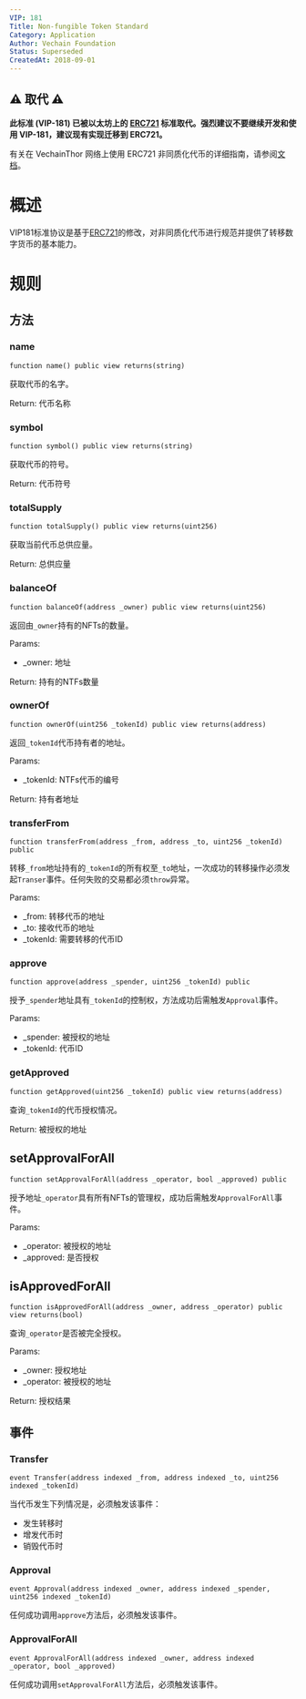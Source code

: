 ```yaml
---
VIP: 181
Title: Non-fungible Token Standard
Category: Application
Author: Vechain Foundation
Status: Superseded
CreatedAt: 2018-09-01
---
```


## ⚠️ 取代 ⚠️

**此标准 (VIP-181) 已被以太坊上的 [ERC721](https://github.com/ethereum/ercs/blob/master/ERCS/erc-721.md) 标准取代。强烈建议不要继续开发和使用 VIP-181，建议现有实现迁移到 ERC721。**

有关在 VechainThor 网络上使用 ERC721 非同质化代币的详细指南，请参阅[文档](https://github.com/ethereum/ercs/blob/master/ERCS/erc-721.md)。

# 概述

VIP181标准协议是基于[ERC721](https://github.com/ethereum/EIPs/blob/master/EIPS/eip-721.md)的修改，对非同质化代币进行规范并提供了转移数字货币的基本能力。

# 规则

## 方法

### name

    function name() public view returns(string)

获取代币的名字。

Return: 代币名称


### symbol

    function symbol() public view returns(string)

获取代币的符号。

Return: 代币符号


### totalSupply

    function totalSupply() public view returns(uint256)

获取当前代币总供应量。

Return: 总供应量


### balanceOf


    function balanceOf(address _owner) public view returns(uint256)

返回由`_owner`持有的NFTs的数量。

Params:

+ _owner: 地址

Return: 持有的NTFs数量


### ownerOf

    function ownerOf(uint256 _tokenId) public view returns(address)

返回`_tokenId`代币持有者的地址。

Params: 

+ _tokenId: NTFs代币的编号

Return: 持有者地址


### transferFrom

    function transferFrom(address _from, address _to, uint256 _tokenId) public

转移`_from`地址持有的`_tokenId`的所有权至`_to`地址，一次成功的转移操作必须发起`Transer`事件。任何失败的交易都必须`throw`异常。

Params:

+ _from: 转移代币的地址
+ _to: 接收代币的地址
+ _tokenId: 需要转移的代币ID


### approve

    function approve(address _spender, uint256 _tokenId) public

授予`_spender`地址具有`_tokenId`的控制权，方法成功后需触发`Approval`事件。

Params:

+ _spender: 被授权的地址
+ _tokenId: 代币ID


### getApproved

    function getApproved(uint256 _tokenId) public view returns(address)

查询`_tokenId`的代币授权情况。

Return: 被授权的地址


## setApprovalForAll

    function setApprovalForAll(address _operator, bool _approved) public

授予地址`_operator`具有所有NFTs的管理权，成功后需触发`ApprovalForAll`事件。

Params:

+ _operator: 被授权的地址
+ _approved: 是否授权


## isApprovedForAll

    function isApprovedForAll(address _owner, address _operator) public view returns(bool)

查询`_operator`是否被完全授权。

Params:

+ _owner: 授权地址
+ _operator: 被授权的地址

Return: 授权结果


## 事件

### Transfer

    event Transfer(address indexed _from, address indexed _to, uint256 indexed _tokenId)

当代币发生下列情况是，必须触发该事件：

+ 发生转移时
+ 增发代币时
+ 销毁代币时


### Approval

    event Approval(address indexed _owner, address indexed _spender, uint256 indexed _tokenId)

任何成功调用`approve`方法后，必须触发该事件。


### ApprovalForAll

    event ApprovalForAll(address indexed _owner, address indexed _operator, bool _approved)

任何成功调用`setApprovalForAll`方法后，必须触发该事件。

